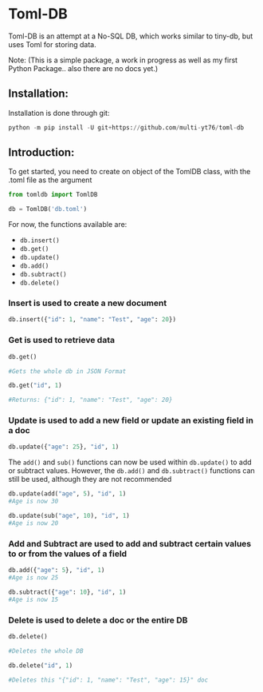 # Toml-DB

Toml-DB is an attempt at a No-SQL DB, which works similar to tiny-db, but uses Toml for storing data. 

Note: (This is a simple package, a work in progress as well as my first Python Package.. also there are no docs yet.)

## Installation:

Installation is done through git:

```py
python -m pip install -U git+https://github.com/multi-yt76/toml-db
```

## Introduction:

To get started, you need to create on object of the TomlDB class, with the .toml file as the argument

```py
from tomldb import TomlDB

db = TomlDB('db.toml')
```

For now, the functions available are:

- `db.insert()`
- `db.get()`
- `db.update()`
- `db.add()`
- `db.subtract()`
- `db.delete()`

### Insert is used to create a new document

```py
db.insert({"id": 1, "name": "Test", "age": 20})
```

### Get is used to retrieve data

```py
db.get()

#Gets the whole db in JSON Format
```

```py
db.get("id", 1)

#Returns: {"id": 1, "name": "Test", "age": 20}
```

### Update is used to add a new field or update an existing field in a doc

```py
db.update({"age": 25}, "id", 1)
```

The `add()` and `sub()` functions can now be used within `db.update()` to add or subtract values. However, the `db.add()` and `db.subtract()` functions can still be used, although they are not recommended

```py
db.update(add("age", 5), "id", 1)
#Age is now 30

db.update(sub("age", 10), "id", 1)
#Age is now 20
```

### Add and Subtract are used to add and subtract certain values to or from the values of a field

```py
db.add({"age": 5}, "id", 1)
#Age is now 25

db.subtract({"age": 10}, "id", 1)
#Age is now 15
```

### Delete is used to delete a doc or the entire DB

```py
db.delete()

#Deletes the whole DB
```

```py
db.delete("id", 1)

#Deletes this "{"id": 1, "name": "Test", "age": 15}" doc
```
